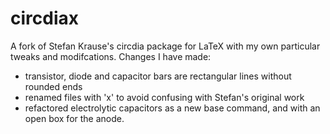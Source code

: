 # circdiax
A fork of Stefan Krause's circdia package for LaTeX with my own particular tweaks and modifcations.
Changes I have made:
- transistor, diode and capacitor bars are rectangular lines without rounded ends
- renamed files with 'x' to avoid confusing with Stefan's original work
- refactored electrolytic capacitors as a new base command, and with an open box for the anode.


